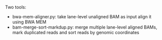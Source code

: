 Two tools:

- bwa-mem-aligner.py: take lane-level unaligned BAM as input align it using BWA MEM
- bam-merge-sort-markdup.py: merge multiple lane-level aligned BAMs, mark duplicated reads and sort reads by genomic coordinates
